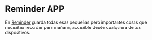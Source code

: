 # Reminder APP

En [Reminder](https://merinojuan.github.io/reminder/) guarda todas esas pequeñas pero importantes cosas que necesitas recordar para mañana, accesible desde cualquiera de tus dispositivos.
